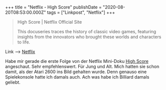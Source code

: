 +++
title = "Netflix - High Score"
publishDate = "2020-08-20T08:53:00.000Z"
tags = ["Linkpost", "Netflix"]
+++

> High Score | Netflix Official Site
> 
> This docuseries traces the history of classic video games, featuring insights from the innovators who brought these worlds and characters to life.

Link --> [Netflix](https://www.netflix.com/title/81019087)

Habe mir gerade die erste Folge von der Netflix Mini-Doku [High Score](https://www.netflix.com/title/81019087) angeschaut. Sehr empfehlenswert. Für Jung und Alt. Mich hatten sie schon damit, als der Atari 2600 ins Bild gehalten wurde. Denn genauso eine Spielekonsole hatte ich damals auch. Ach was habe ich Billiard damals geliebt.